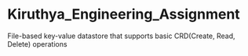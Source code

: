# Kiruthya_Engineering_Assignment
File-based key-value datastore that supports basic CRD(Create, Read, Delete) operations
